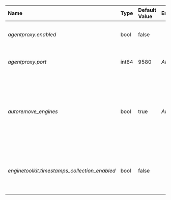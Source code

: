 | Name | Type | Default Value | Environment Var | Description |
 | :--- | :--- | :--- | :--- | :--- |
 | *agentproxy.enabled* | bool | false |  | The enabled flag for agent proxy |
| *agentproxy.port* | int64 | 9580 | _AIWARE_AGENT_PROXY_PORT_ | The port for the agent proxy listener |
| *autoremove_engines* | bool | true | _AIWARE_AUTOREMOVE_ENGINES_ | If enabled, the docker container for engine instances will be removed after the engine instance completes |
| *enginetoolkit.timestamps_collection_enabled* | bool | false |  | Whether to collect timestamps of engine toolkit, default false |
